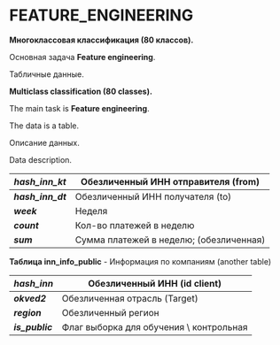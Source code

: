 # FEATURE_ENGINEERING

**Многоклассовая классификация (80 классов).** 

Основная задача **Feature engineering**.

Табличные данные.

**Multiclass classification (80 classes).**

The main task is **Feature engineering**.

 The data is a table.



Описание данных.

Data description.

| ***hash_inn_kt*** | Обезличенный ИНН отправителя (from)     |
| ----------------- | --------------------------------------- |
| ***hash_inn_dt*** | Обезличенный ИНН получателя (to)        |
| ***week***        | Неделя                                  |
| ***count***       | Кол-во платежей в неделю                |
| ***sum***         | Сумма платежей в неделю; (обезличенная) |

**Таблица inn_info_public** - Информация по компаниям (another table)

| ***hash_inn***  | Обезличенный ИНН (id client)            |
| --------------- | --------------------------------------- |
| ***okved2***    | Обезличенная отрасль (Target)           |
| ***region***    | Обезличенный регион                     |
| ***is_public*** | Флаг выборка для обучения \ контрольная |
